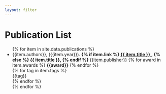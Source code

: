 ```yaml
---
layout: filter
---
```

<!-- <link href="https://cdn.jsdelivr.net/npm/bootstrap@5.3.0-alpha1/dist/css/bootstrap.min.css" rel="stylesheet" integrity="sha384-GLhlTQ8iRABdZLl6O3oVMWSktQOp6b7In1Zl3/Jr59b6EGGoI1aFkw7cmDA6j6gD" crossorigin="anonymous">     -->
  
# Publication List


<div id="publications">
    <ul>
    {% for item in site.data.publications %}
    <li>
        {{item.authors}},
        ({{item.year}}).
        <b> 
            {% if item.link %}
                <a href="{{ item.link }}">
                {{ item.title }}
                </a>,
            {% else %}
                {{ item.title }},
            {% endif %}
        </b>
        {{item.publisher}}
        {% for award in item.awards %}
          <b>{{award}}</b>
        {% endfor %}
        <br />
        {% for tag in item.tags %}
            <div class="chip btn"> {{tag}} </div>
        {% endfor %}
        </li>
    {% endfor %}
    </ul>
</div>


<script>
    function filterByTags() {
        var selected, ul, li, i;
        selected = Array.from(document.querySelector('.tag-filter').querySelectorAll('.btn.active')).map(el => el.innerText.trim());

        ul = document.getElementById("publications");
        li = ul.getElementsByTagName('li');

        // Loop through all list items, and hide those who don't match the search query
        for (i = 0; i < li.length; i++) {
            tags = Array.from(li[i].querySelectorAll(".btn")).map(el => el.innerText.trim());
            let needShow = true;
            if (selected.length > 0) {
                needShow = selected.every(val => tags.includes(val));
            }
            
            if (needShow) {
                li[i].style.display = "";
            } else {
                li[i].style.display = "none";
            }
        }
    }
</script> 

<script src="https://cdn.jsdelivr.net/npm/bootstrap@5.3.0-alpha1/dist/js/bootstrap.bundle.min.js" integrity="sha384-w76AqPfDkMBDXo30jS1Sgez6pr3x5MlQ1ZAGC+nuZB+EYdgRZgiwxhTBTkF7CXvN" crossorigin="anonymous"></script>    
